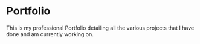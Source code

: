 # Portfolio
This is my professional Portfolio detailing all the various projects that I have done and am currently working on.
